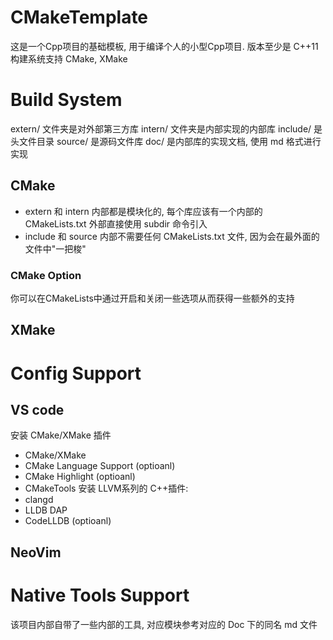 # CMakeTemplate
这是一个Cpp项目的基础模板, 用于编译个人的小型Cpp项目. 版本至少是 C++11
构建系统支持 CMake, XMake 
# Build System
extern/ 文件夹是对外部第三方库
intern/ 文件夹是内部实现的内部库
include/ 是头文件目录
source/  是源码文件库
doc/ 是内部库的实现文档, 使用 md 格式进行实现
## CMake
- extern 和 intern 内部都是模块化的, 每个库应该有一个内部的 CMakeLists.txt 外部直接使用 subdir 命令引入
- include 和 source 内部不需要任何 CMakeLists.txt 文件, 因为会在最外面的文件中"一把梭"

### CMake Option
你可以在CMakeLists中通过开启和关闭一些选项从而获得一些额外的支持

## XMake

# Config Support
## VS code
安装 CMake/XMake 插件
- CMake/XMake
- CMake Language Support (optioanl)
- CMake Highlight (optioanl)
- CMakeTools
安装 LLVM系列的 C++插件: 
- clangd
- LLDB DAP
- CodeLLDB (optioanl)

## NeoVim

# Native Tools Support
该项目内部自带了一些内部的工具, 对应模块参考对应的 Doc 下的同名 md 文件
